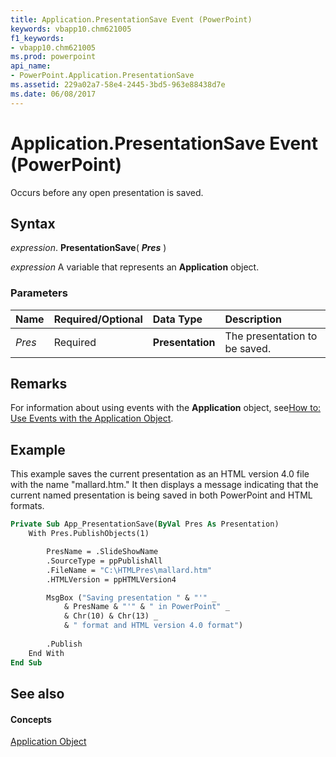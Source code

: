 ```yaml
---
title: Application.PresentationSave Event (PowerPoint)
keywords: vbapp10.chm621005
f1_keywords:
- vbapp10.chm621005
ms.prod: powerpoint
api_name:
- PowerPoint.Application.PresentationSave
ms.assetid: 229a02a7-58e4-2445-3bd5-963e88438d7e
ms.date: 06/08/2017
---
```



# Application.PresentationSave Event (PowerPoint)

Occurs before any open presentation is saved.


## Syntax

 _expression_. **PresentationSave**( **_Pres_** )

 _expression_ A variable that represents an **Application** object.


### Parameters



|**Name**|**Required/Optional**|**Data Type**|**Description**|
|:-----|:-----|:-----|:-----|
| _Pres_|Required|**Presentation**|The presentation to be saved.|

## Remarks

For information about using events with the  **Application** object, see[How to: Use Events with the Application Object](use-events-with-the-application-object.md).


## Example

This example saves the current presentation as an HTML version 4.0 file with the name "mallard.htm." It then displays a message indicating that the current named presentation is being saved in both PowerPoint and HTML formats.


```vb
Private Sub App_PresentationSave(ByVal Pres As Presentation)
    With Pres.PublishObjects(1)

        PresName = .SlideShowName
        .SourceType = ppPublishAll
        .FileName = "C:\HTMLPres\mallard.htm"
        .HTMLVersion = ppHTMLVersion4

        MsgBox ("Saving presentation " & "'" _
            & PresName & "'" & " in PowerPoint" _
            & Chr(10) & Chr(13) _
            & " format and HTML version 4.0 format")
			
        .Publish
    End With
End Sub
```


## See also


#### Concepts


[Application Object](application-object-powerpoint.md)

